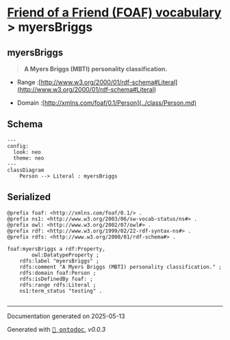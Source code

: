 # [Friend of a Friend (FOAF) vocabulary](../homepage.md) > myersBriggs

## myersBriggs

> **A Myers Briggs (MBTI) personality classification.**

- Range :[http://www.w3.org/2000/01/rdf-schema#Literal](<http://www.w3.org/2000/01/rdf-schema#Literal>)

- Domain :[http://xmlns.com/foaf/0.1/Person](../class/Person.md)

## Schema

```mermaid
---
config:
  look: neo
  theme: neo
---
classDiagram
    Person --> Literal : myersBriggs
```

## Serialized

```ttl
@prefix foaf: <http://xmlns.com/foaf/0.1/> .
@prefix ns1: <http://www.w3.org/2003/06/sw-vocab-status/ns#> .
@prefix owl: <http://www.w3.org/2002/07/owl#> .
@prefix rdf: <http://www.w3.org/1999/02/22-rdf-syntax-ns#> .
@prefix rdfs: <http://www.w3.org/2000/01/rdf-schema#> .

foaf:myersBriggs a rdf:Property,
        owl:DatatypeProperty ;
    rdfs:label "myersBriggs" ;
    rdfs:comment "A Myers Briggs (MBTI) personality classification." ;
    rdfs:domain foaf:Person ;
    rdfs:isDefinedBy foaf: ;
    rdfs:range rdfs:Literal ;
    ns1:term_status "testing" .


```

---

Documentation generated on 2025-05-13

Generated with <kbd>[📑 ontodoc](https://github.com/StephaneBranly/ontodoc)</kbd>, *v0.0.3*